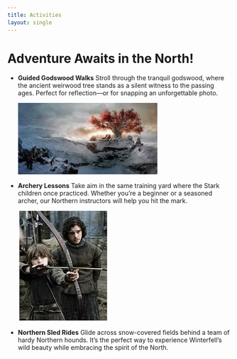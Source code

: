 ```yaml
---
title: Activities
layout: single
---
```


# Adventure Awaits in the North!

- **Guided Godswood Walks**
    Stroll through the tranquil godswood, where the ancient weirwood tree stands as a silent witness to the passing ages. Perfect for reflection—or for snapping an unforgettable photo.

    ![Godswood](/assets/images/godwoods.jpeg)

- **Archery Lessons**
    Take aim in the same training yard where the Stark children once practiced. Whether you’re a beginner or a seasoned archer, our Northern instructors will help you hit the mark.

    ![Archery](/assets/images/archery.jpeg)

- **Northern Sled Rides**
    Glide across snow-covered fields behind a team of hardy Northern hounds. It’s the perfect way to experience Winterfell’s wild beauty while embracing the spirit of the North.